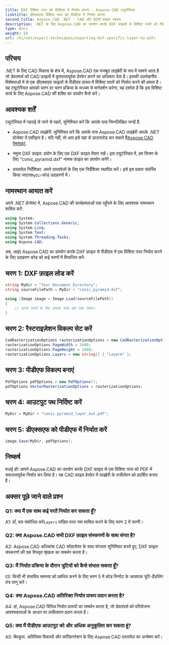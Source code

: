 ```yaml
---
title: DXF विशिष्ट परत को पीडीएफ में निर्यात करना - Aspose.CAD ट्यूटोरियल
linktitle: डीएक्सएफ विशिष्ट परत को पीडीएफ में निर्यात करना
second_title: Aspose.CAD .NET - CAD और BIM फ़ाइल स्वरूप
description: .NET के लिए Aspose.CAD का उपयोग करके DXF फ़ाइलों से विशिष्ट परतों को PDF में निर्यात करना सीखें। निर्बाध एकीकरण के लिए इस चरण-दर-चरण मार्गदर्शिका का पालन करें।
type: docs
weight: 10
url: /hi/net/export-techniques/exporting-dxf-specific-layer-to-pdf/
---
```

## परिचय

.NET के लिए CAD विकास के क्षेत्र में, Aspose.CAD एक मजबूत लाइब्रेरी के रूप में सामने आता है जो डेवलपर्स को CAD फ़ाइलों में कुशलतापूर्वक हेरफेर करने का अधिकार देता है। इसकी उल्लेखनीय विशेषताओं में से एक डीएक्सएफ फाइलों से पीडीएफ प्रारूप में विशिष्ट परतों को निर्यात करने की क्षमता है। यह ट्यूटोरियल आपको चरण दर चरण प्रक्रिया के माध्यम से मार्गदर्शन करेगा, यह दर्शाता है कि इस विशिष्ट कार्य के लिए Aspose.CAD की शक्ति का उपयोग कैसे करें।

## आवश्यक शर्तें

ट्यूटोरियल में गहराई से जाने से पहले, सुनिश्चित करें कि आपके पास निम्नलिखित जगहें हैं:

-  Aspose.CAD लाइब्रेरी: सुनिश्चित करें कि आपके पास Aspose.CAD लाइब्रेरी आपके .NET प्रोजेक्ट में एकीकृत है। यदि नहीं, तो आप इसे यहां से डाउनलोड कर सकते हैं[Aspose.CAD वेबसाइट](https://releases.aspose.com/cad/net/).

- नमूना DXF फ़ाइल: प्रयोग के लिए एक DXF फ़ाइल तैयार रखें। इस ट्यूटोरियल में, हम चित्रण के लिए "conic_pyramid.dxf" नामक फ़ाइल का उपयोग करेंगे।

-  दस्तावेज़ निर्देशिका: अपने दस्तावेज़ों के लिए एक निर्देशिका स्थापित करें। इसे इस प्रकार संदर्भित किया जाएगा`MyDir`कोड उदाहरणों में।

## नामस्थान आयात करें

अपने .NET प्रोजेक्ट में, Aspose.CAD की कार्यक्षमताओं तक पहुँचने के लिए आवश्यक नामस्थान शामिल करें:

```csharp
using System;
using System.Collections.Generic;
using System.Linq;
using System.Text;
using System.Threading.Tasks;
using Aspose.CAD;
```

अब, आइए Aspose.CAD का उपयोग करके DXF फ़ाइल से पीडीएफ में एक विशिष्ट परत निर्यात करने के लिए उदाहरण कोड को कई चरणों में विभाजित करें:

## चरण 1: DXF फ़ाइल लोड करें

```csharp
string MyDir = "Your Document Directory";
string sourceFilePath = MyDir + "conic_pyramid.dxf";

using (Image image = Image.Load(sourceFilePath))
{
    // अगले चरणों के लिए आपका कोड यहां रखा जाएगा।
}
```

## चरण 2: रैस्टराइज़ेशन विकल्प सेट करें

```csharp
CadRasterizationOptions rasterizationOptions = new CadRasterizationOptions();
rasterizationOptions.PageWidth = 1600;
rasterizationOptions.PageHeight = 1600;
rasterizationOptions.Layers = new string[] { "LayerA" };
```

## चरण 3: पीडीएफ विकल्प बनाएं

```csharp
PdfOptions pdfOptions = new PdfOptions();
pdfOptions.VectorRasterizationOptions = rasterizationOptions;
```

## चरण 4: आउटपुट पथ निर्दिष्ट करें

```csharp
MyDir = MyDir + "conic_pyramid_layer_out.pdf";
```

## चरण 5: डीएक्सएफ को पीडीएफ में निर्यात करें

```csharp
image.Save(MyDir, pdfOptions);
```

## निष्कर्ष

बधाई हो! आपने Aspose.CAD का उपयोग करके DXF फ़ाइल से एक विशिष्ट परत को PDF में सफलतापूर्वक निर्यात कर लिया है। यह CAD फ़ाइल हेरफेर में लाइब्रेरी के लचीलेपन को प्रदर्शित करता है।

## अक्सर पूछे जाने वाले प्रश्न

### Q1: क्या मैं एक साथ कई परतें निर्यात कर सकता हूँ?

 A1: हाँ, बस संशोधित करें`Layers` वांछित परत नाम शामिल करने के लिए चरण 2 में सरणी।

### Q2: क्या Aspose.CAD सभी DXF फ़ाइल संस्करणों के साथ संगत है?

A2: Aspose.CAD अधिकांश CAD सॉफ़्टवेयर के साथ संगतता सुनिश्चित करते हुए, DXF फ़ाइल संस्करणों की एक विस्तृत श्रृंखला का समर्थन करता है।

### Q3: मैं निर्यात प्रक्रिया के दौरान त्रुटियों को कैसे संभाल सकता हूँ?

ए3: किसी भी संभावित समस्या को प्रबंधित करने के लिए चरण 5 में कोड स्निपेट के आसपास त्रुटि-हैंडलिंग तंत्र लागू करें।

### Q4: क्या Aspose.CAD अतिरिक्त निर्यात प्रारूप प्रदान करता है?

A4: हां, Aspose.CAD विभिन्न निर्यात प्रारूपों का समर्थन करता है, जो डेवलपर्स को परियोजना आवश्यकताओं के आधार पर लचीलापन प्रदान करता है।

### Q5: क्या मैं पीडीएफ आउटपुट को और अधिक अनुकूलित कर सकता हूं?

A5: बिल्कुल. अतिरिक्त विकल्पों और कॉन्फ़िगरेशन के लिए Aspose.CAD दस्तावेज़ का अन्वेषण करें।
